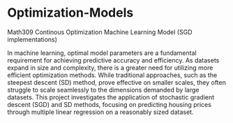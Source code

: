 # Optimization-Models
Math309 Continous Optimization Machine Learning Model (SGD implementations)

In machine learning, optimal model parameters are a fundamental requirement for achieving predictive
accuracy and efficiency. As datasets expand in size and complexity, there is a greater need for utilizing more
efficient optimization methods. While traditional approaches, such as the steepest descent (SD) method,
prove effective on smaller scales, they often struggle to scale seamlessly to the dimensions demanded by
large datasets. This project investigates the application of stochastic gradient descent (SGD) and
SD methods, focusing on predicting housing prices through multiple linear regression on a reasonably sized
dataset.
